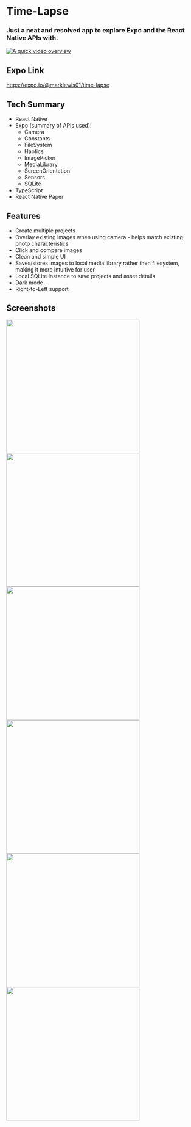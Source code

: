 # Time-Lapse

### Just a neat and resolved app to explore Expo and the React Native APIs with.

[![A quick video overview](http://img.youtube.com/vi/egwMR__ZgnE/0.jpg)](http://www.youtube.com/watch?v=egwMR__ZgnE "A quick video overview")

## Expo Link

https://expo.io/@marklewis01/time-lapse

## Tech Summary

- React Native
- Expo (summary of APIs used):
  - Camera
  - Constants
  - FileSystem
  - Haptics
  - ImagePicker
  - MediaLibrary
  - ScreenOrientation
  - Sensors
  - SQLite
- TypeScript
- React Native Paper

## Features

- Create multiple projects
- Overlay existing images when using camera - helps match existing photo characteristics
- Click and compare images
- Clean and simple UI
- Saves/stores images to local media library rather then filesystem, making it more intuitive for user
- Local SQLite instance to save projects and asset details
- Dark mode
- Right-to-Left support

## Screenshots

<img src="https://marklewis01.github.io/timelapse/timelapse-interface-1.png" width="350" />

<img src="https://marklewis01.github.io/timelapse/timelapse-interface-2.png" width="350" />

<img src="https://marklewis01.github.io/timelapse/timelapse-interface-3.png" width="350" />

<img src="https://marklewis01.github.io/timelapse/timelapse-compare.png" width="350" />

<img src="https://marklewis01.github.io/timelapse/timelapse-darkmode.png" width="350" />

<img src="https://marklewis01.github.io/timelapse/timelapse-rtl.png" width="350" />
